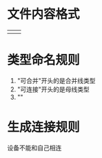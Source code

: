 # 文件内容格式

|    |    |
| -- | -- |
|    |    |

# 类型命名规则

1. "可合并"开头的是合并线类型
2. "可连接"开头的是母线类型
3. ""

# 生成连接规则

设备不能和自己相连